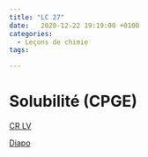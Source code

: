 ```yaml
---
title: "LC 27"
date:   2020-12-22 19:19:00 +0100
categories:
  - Leçons de chimie
tags:

---
```

# Solubilité (CPGE)

[CR LV](/assets/pdf/LC27.pdf)

<object class="pdf fitvidsignore" data="/assets/pdf/LC27.pdf" type="application/pdf"></object>

<a href="/assets/pptx/LC27.pptx" download>Diapo</a>
